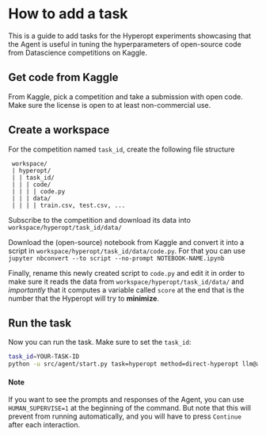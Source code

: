 # How to add a task

This is a guide to add tasks for the Hyperopt experiments showcasing that the Agent is useful in tuning the
hyperparameters of open-source code from Datascience competitions on Kaggle.

## Get code from Kaggle

From Kaggle, pick a competition and take a submission with open code.
Make sure the license is open to at least non-commercial use.

## Create a workspace

For the competition named `task_id`, create the following file structure

```
 workspace/
 | hyperopt/
 | | task_id/
 | | | code/
 | | | | code.py      
 | | | data/
 | | | | train.csv, test.csv, ...
``` 

Subscribe to the competition and download its data into `workspace/hyperopt/task_id/data/`

Download the (open-source) notebook from Kaggle and convert it into a script
in `workspace/hyperopt/task_id/data/code.py`. For that you can
use `jupyter nbconvert --to script --no-prompt NOTEBOOK-NAME.ipynb`

Finally, rename this newly created script to `code.py` and edit it in order to make sure it reads the data
from `workspace/hyperopt/task_id/data/` and *importantly* that it computes a variable called `score` at the end that is
the number that the Hyperopt will try to **minimize**.

## Run the task

Now you can run the task. Make sure to set the `task_id`:

```bash
task_id=YOUR-TASK-ID
python -u src/agent/start.py task=hyperopt method=direct-hyperopt llm@agent.llm=openai/gpt3.5 task.task_id=$task_id
```

#### Note

If you want to see the prompts and responses of the Agent, you can use `HUMAN_SUPERVISE=1` at the beginning of the
command. But note that this will prevent from running automatically, and you will have to press `Continue` after each
interaction.